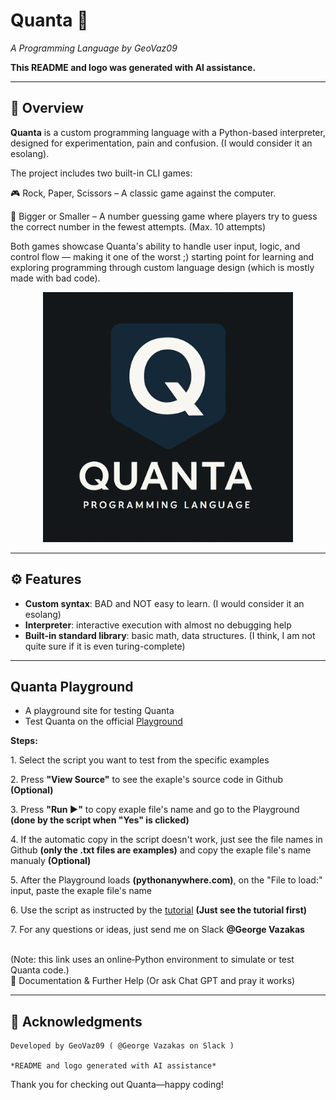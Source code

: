 # Quanta 🚀  
*A Programming Language by GeoVaz09*  

**This README and logo was generated with AI assistance.**

---

## 🧩 Overview  

**Quanta** is a custom programming language with a Python-based interpreter, designed for experimentation, pain and confusion. (I would consider it an esolang). 

The project includes two built-in CLI games:

🎮 Rock, Paper, Scissors – A classic game against the computer.

🔢 Bigger or Smaller – A number guessing game where players try to guess the correct number in the fewest attempts. (Max. 10 attempts)

Both games showcase Quanta's ability to handle user input, logic, and control flow — making it one of the worst ;) starting point for learning and exploring programming through custom language design (which is mostly made with bad code).


<p align="center">
  <img src="Quanta/assets/quanta-logo.png" alt="Quanta Logo" width="400"/>
</p>

---

## ⚙️ Features  
- **Custom syntax**: BAD and NOT easy to learn. (I would consider it an esolang)
- **Interpreter**: interactive execution with almost no debugging help
- **Built-in standard library**: basic math, data structures.  (I think, I am not quite sure if it is even turing-complete)
---

## Quanta Playground
- A playground site for testing Quanta
- Test Quanta on the official <a href="https://geovaz09.github.io/Quanta/">Playground</a>

 <p><strong>Steps:</strong></p>
    <p>1. Select the script you want to test from the specific examples</p>
    <p>2. Press <strong>"View Source"</strong> to see the exaple's source code in Github <strong>(Optional)</strong></p>
    <p>3. Press <strong>"Run ▶"</strong> to copy exaple file's name and go to the Playground <strong>(done by the script when "Yes" is clicked)</strong></p>
    <p>4. If the automatic copy in the script doesn't work, just see the file names in Github <strong>(only the .txt files are examples)</strong> and copy the exaple file's name manualy <strong>(Optional)</strong></p>
    <p>5. After the Playground loads <strong>(pythonanywhere.com)</strong>, on the "File to load:" input, paste the exaple file's name</p>
    <p>6. Use the script as instructed by the <a href="https://hc-cdn.hel1.your-objectstorage.com/s/v3/441a21564b6019ead614a380fbddb2976c62b66a_games_on_my_programming_language__quanta______mozilla_firefox_2025-09-14_09-41-16.mp4">tutorial</a> <strong>(Just see the tutorial first)</strong></p>
    <p>7. For any questions or ideas, just send me on Slack <strong>@George Vazakas</strong></p>
<br>
(Note: this link uses an online‑Python environment to simulate or test Quanta code.)
<br>
💬 Documentation & Further Help (Or ask Chat GPT and pray it works)

---

## 📣 Acknowledgments

    Developed by GeoVaz09 ( @George Vazakas on Slack )

    *README and logo generated with AI assistance*

Thank you for checking out Quanta—happy coding!
